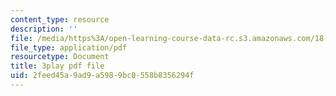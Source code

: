 ```yaml
---
content_type: resource
description: ''
file: /media/https%3A/open-learning-course-data-rc.s3.amazonaws.com/18-01sc-single-variable-calculus-fall-2010/2feed45a9ad9a5989bc0558b8356294f_--lPz7VFnKI.pdf
file_type: application/pdf
resourcetype: Document
title: 3play pdf file
uid: 2feed45a-9ad9-a598-9bc0-558b8356294f
---
```

